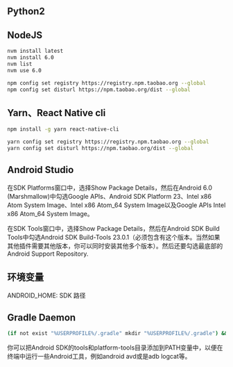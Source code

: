 ﻿
## Python2

## NodeJS

```bash
nvm install latest
nvm install 6.0
nvm list
nvm use 6.0
```

```bash
npm config set registry https://registry.npm.taobao.org --global
npm config set disturl https://npm.taobao.org/dist --global
```

## Yarn、React Native cli

```bash
npm install -g yarn react-native-cli
```

```bash
yarn config set registry https://registry.npm.taobao.org --global
yarn config set disturl https://npm.taobao.org/dist --global
```

## Android Studio

在SDK Platforms窗口中，选择Show Package Details，然后在Android 6.0 (Marshmallow)中勾选Google APIs、Android SDK Platform 23、Intel x86 Atom System Image、Intel x86 Atom_64 System Image以及Google APIs Intel x86 Atom_64 System Image。

在SDK Tools窗口中，选择Show Package Details，然后在Android SDK Build Tools中勾选Android SDK Build-Tools 23.0.1（必须包含有这个版本。当然如果其他插件需要其他版本，你可以同时安装其他多个版本）。然后还要勾选最底部的Android Support Repository.

## 环境变量

ANDROID_HOME: SDK  路径

## Gradle Daemon

```bash
(if not exist "%USERPROFILE%/.gradle" mkdir "%USERPROFILE%/.gradle") && (echo org.gradle.daemon=true >> "%USERPROFILE%/.gradle/gradle.properties")
```

你可以把Android SDK的tools和platform-tools目录添加到PATH变量中，以便在终端中运行一些Android工具，例如android avd或是adb logcat等。